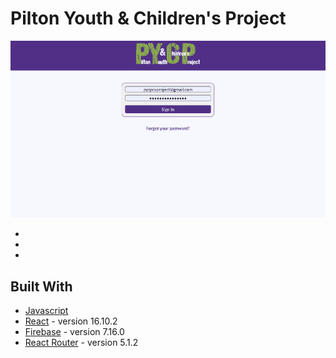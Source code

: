 # Pilton Youth & Children's Project

![PYCP Gif](pycp.gif)



* 
* 
* 

## Built With
* [Javascript](https://www.javascript.com/)
* [React](https://reactjs.org/) - version 16.10.2
* [Firebase](https://firebase.google.com/) - version 7.16.0
* [React Router](https://reactrouter.com/web/guides/quick-start) - version 5.1.2

